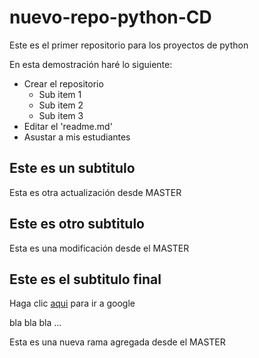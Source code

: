﻿# nuevo-repo-python-CD
Este es el primer repositorio para los proyectos de python

En esta demostración haré lo siguiente:

* Crear el repositorio
  - Sub item 1
  - Sub item 2
  - Sub item 3
* Editar el 'readme.md'
* Asustar a mis estudiantes

## Este es un subtitulo

Esta es otra actualización desde MASTER

## Este es otro subtitulo

Esta es una modificación desde el MASTER

## Este es el subtitulo final

Haga clic [aqui](http://www.google.com) para ir a google

bla bla bla ...

Esta es una nueva rama agregada desde el MASTER